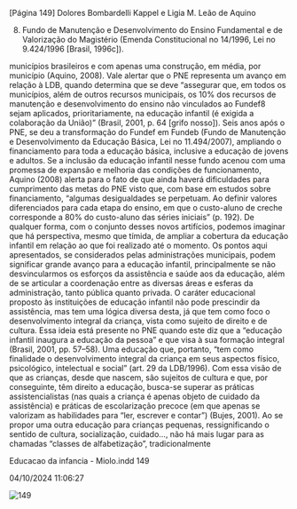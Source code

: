 [Página 149]
Dolores Bombardelli Kappel e Ligia M. Leão de Aquino

8. Fundo de Manutenção e
Desenvolvimento do Ensino
Fundamental e de Valorização
do Magistério (Emenda Constitucional
no 14/1996, Lei no 9.424/1996
[Brasil, 1996c]).

municípios brasileiros e com apenas uma construção, em média, por
município (Aquino, 2008).
Vale alertar que o PNE representa um avanço em relação à LDB,
quando determina que se deve “assegurar que, em todos os municípios, além de outros recursos municipais, os 10% dos recursos de
manutenção e desenvolvimento do ensino não vinculados ao Fundef8
sejam aplicados, prioritariamente, na educação infantil (é exigida a colaboração da União)” (Brasil, 2001, p. 64 [grifo nosso]). Seis anos após
o PNE, se deu a transformação do Fundef em Fundeb (Fundo de Manutenção e Desenvolvimento da Educação Básica, Lei no 11.494/2007),
ampliando o financiamento para toda a educação básica, inclusive a
educação de jovens e adultos. Se a inclusão da educação infantil nesse
fundo acenou com uma promessa de expansão e melhoria das condições de funcionamento, Aquino (2008) alerta para o fato de que ainda
haverá dificuldades para cumprimento das metas do PNE visto que,
com base em estudos sobre financiamento, “algumas desigualdades
se perpetuam. Ao definir valores diferenciados para cada etapa do
ensino, em que o custo-aluno de creche corresponde a 80% do custo-aluno das séries iniciais” (p. 192).
De qualquer forma, com o conjunto desses novos artifícios, podemos imaginar que há perspectiva, mesmo que tímida, de ampliar
a cobertura da educação infantil em relação ao que foi realizado até
o momento. Os pontos aqui apresentados, se considerados pelas administrações municipais, podem significar grande avanço para a educação infantil, principalmente se não desvincularmos os esforços da
assistência e saúde aos da educação, além de se articular a coordenação entre as diversas áreas e esferas da administração, tanto pública
quanto privada.
O caráter educacional proposto às instituições de educação infantil
não pode prescindir da assistência, mas tem uma lógica diversa desta,
já que tem como foco o desenvolvimento integral da criança, vista como
sujeito de direito e de cultura. Essa ideia está presente no PNE quando
este diz que a “educação infantil inaugura a educação da pessoa” e que
visa à sua formação integral (Brasil, 2001, pp. 57–58). Uma educação
que, portanto, “tem como finalidade o desenvolvimento integral da
criança em seus aspectos físico, psicológico, intelectual e social” (art.
29 da LDB/1996).
Com essa visão de que as crianças, desde que nascem, são sujeitos
de cultura e que, por conseguinte, têm direito a educação, busca-se
superar as práticas assistencialistas (nas quais a criança é apenas objeto de cuidado da assistência) e práticas de escolarização precoce (em
que apenas se valorizam as habilidades para “ler, escrever e contar”)
(Bujes, 2001).
Ao se propor uma outra educação para crianças pequenas, ressignificando o sentido de cultura, socialização, cuidado…, não há mais
lugar para as chamadas “classes de alfabetização”, tradicionalmente


Educacao da infancia - Miolo.indd 149

04/10/2024 11:06:27

![149](./img/page_149-01.jpg)
